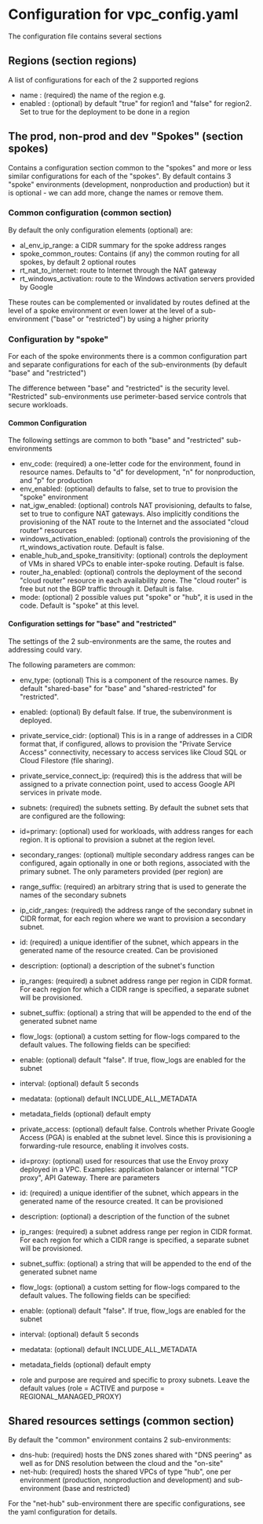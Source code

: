 # Configuration for vpc_config.yaml

The configuration file contains several sections

## Regions (section regions)

A list of configurations for each of the 2 supported regions

* name : (required) the name of the region e.g.
* enabled : (optional) by default "true" for region1 and "false" for region2. Set to true for the deployment to be done in a region

## The prod, non-prod and dev "Spokes" (section spokes)

Contains a configuration section common to the "spokes" and more or less similar configurations for each of the "spokes". By default contains 3 "spoke" environments (development, nonproduction and production) but it is optional - we can add more, change the names or remove them.

### Common configuration (common section)

By default the only configuration elements (optional) are:

* al_env_ip_range: a CIDR summary for the spoke address ranges
* spoke_common_routes: Contains (if any) the common routing for all spokes, by default 2 optional routes
* rt_nat_to_internet: route to Internet through the NAT gateway
* rt_windows_activation: route to the Windows activation servers provided by Google

These routes can be complemented or invalidated by routes defined at the level of a spoke environment or even lower at the level of a sub-environment ("base" or "restricted") by using a higher priority

### Configuration by "spoke"

For each of the spoke environments there is a common configuration part and separate configurations for each of the sub-environments (by default "base" and "restricted")

The difference between "base" and "restricted" is the security level. "Restricted" sub-environments use perimeter-based service controls that secure workloads.

#### Common Configuration

The following settings are common to both "base" and "restricted" sub-environments

* env_code: (required) a one-letter code for the environment, found in resource names. Defaults to "d" for development, "n" for nonproduction, and "p" for production
* env_enabled: (optional) defaults to false, set to true to provision the "spoke" environment
* nat_igw_enabled: (optional) controls NAT provisioning, defaults to false, set to true to configure NAT gateways. Also implicitly conditions the provisioning of the NAT route to the Internet and the associated "cloud router" resources
* windows_activation_enabled: (optional) controls the provisioning of the rt_windows_activation route. Default is false.
* enable_hub_and_spoke_transitivity: (optional) controls the deployment of VMs in shared VPCs to enable inter-spoke routing. Default is false.
* router_ha_enabled: (optional) controls the deployment of the second "cloud router" resource in each availability zone. The "cloud router" is free but not the BGP traffic through it. Default is false.
* mode: (optional) 2 possible values put "spoke" or "hub", it is used in the code. Default is "spoke" at this level.

#### Configuration settings for "base" and "restricted"

The settings of the 2 sub-environments are the same, the routes and addressing could vary.

The following parameters are common:

* env_type: (optional) This is a component of the resource names. By default "shared-base" for "base" and "shared-restricted" for "restricted".
* enabled: (optional) By default false. If true, the subenvironment is deployed.
* private_service_cidr: (optional) This is in a range of addresses in a CIDR format that, if configured, allows to provision the "Private Service Access" connectivity, necessary to access services like Cloud SQL or Cloud Filestore (file sharing).
* private_service_connect_ip: (required) this is the address that will be assigned to a private connection point, used to access Google API services in private mode.
* subnets: (required) the subnets setting. By default the subnet sets that are configured are the following:

* id=primary: (optional) used for workloads, with address ranges for each region. It is optional to provision a subnet at the region level.

* secondary_ranges: (optional) multiple secondary address ranges can be configured, again optionally in one or both regions, associated with the primary subnet. The only parameters provided (per region) are
* range_suffix: (required) an arbitrary string that is used to generate the names of the secondary subnets
* ip_cidr_ranges: (required) the address range of the secondary subnet in CIDR format, for each region where we want to provision a secondary subnet.
* id: (required) a unique identifier of the subnet, which appears in the generated name of the resource created. Can be provisioned
* description: (optional) a description of the subnet's function
* ip_ranges: (required) a subnet address range per region in CIDR format. For each region for which a CIDR range is specified, a separate subnet will be provisioned.
* subnet_suffix: (optional) a string that will be appended to the end of the generated subnet name
* flow_logs: (optional) a custom setting for flow-logs compared to the default values. The following fields can be specified:
* enable: (optional) default "false". If true, flow_logs are enabled for the subnet
* interval: (optional) default 5 seconds
* medatata: (optional) default INCLUDE_ALL_METADATA
* metadata_fields (optional) default empty
* private_access: (optional) default false. Controls whether Private Google Access (PGA) is enabled at the subnet level. Since this is provisioning a forwarding-rule resource, enabling it involves costs.
* id=proxy: (optional) used for resources that use the Envoy proxy deployed in a VPC. Examples: application balancer or internal "TCP proxy", API Gateway. There are parameters

* id: (required) a unique identifier of the subnet, which appears in the generated name of the resource created. It can be provisioned
* description: (optional) a description of the function of the subnet
* ip_ranges: (required) a subnet address range per region in CIDR format. For each region for which a CIDR range is specified, a separate subnet will be provisioned.
* subnet_suffix: (optional) a string that will be appended to the end of the generated subnet name
* flow_logs: (optional) a custom setting for flow-logs compared to the default values. The following fields can be specified:
* enable: (optional) default "false". If true, flow_logs are enabled for the subnet
* interval: (optional) default 5 seconds
* medatata: (optional) default INCLUDE_ALL_METADATA
* metadata_fields (optional) default empty
* role and purpose are required and specific to proxy subnets. Leave the default values (role = ACTIVE and purpose = REGIONAL_MANAGED_PROXY)

## Shared resources settings (common section)

By default the "common" environment contains 2 sub-environments:

* dns-hub: (required) hosts the DNS zones shared with "DNS peering" as well as for DNS resolution between the cloud and the "on-site"
* net-hub: (required) hosts the shared VPCs of type "hub", one per environment (production, nonproduction and development) and sub-environment (base and restricted)

For the "net-hub" sub-environment there are specific configurations, see the yaml configuration for details.
